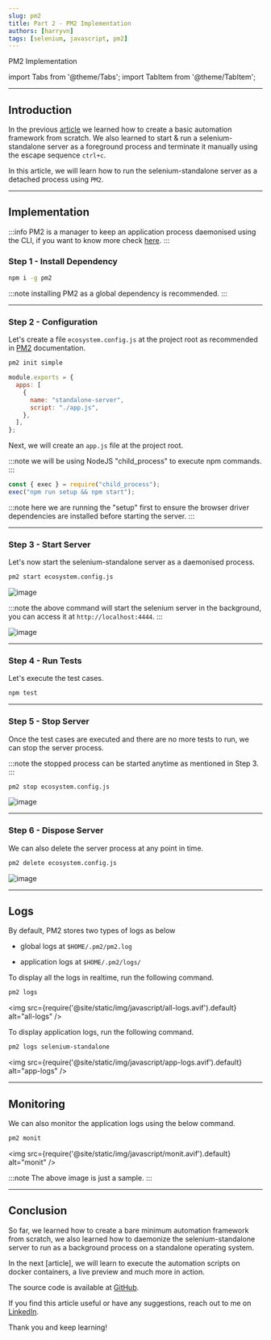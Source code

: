 ```yaml
---
slug: pm2
title: Part 2 - PM2 Implementation
authors: [harryvn]
tags: [selenium, javascript, pm2]
---
```


PM2 Implementation

import Tabs from '@theme/Tabs';
import TabItem from '@theme/TabItem';

<!-- truncate -->

---

## Introduction

In the previous [article](/blog/selenium-framework-javascript) we learned how to create a basic automation framework from scratch. We also learned to start & run a selenium-standalone server as a foreground process and terminate it manually using the escape sequence `ctrl+c`.

In this article, we will learn how to run the selenium-standalone server as a detached process using `PM2`.

---

## Implementation

:::info PM2 is a manager to keep an application process daemonised using the CLI, if you want to know more check [here](https://pm2.io/).
:::

### Step 1 - Install Dependency

```bash
npm i -g pm2
```

:::note installing PM2 as a global dependency is recommended.
:::

---

### Step 2 - Configuration

Let's create a file `ecosystem.config.js` at the project root as recommended in [PM2](https://pm2.keymetrics.io/docs/usage/application-declaration/) documentation.

```bash
pm2 init simple
```

```js
module.exports = {
  apps: [
    {
      name: "standalone-server",
      script: "./app.js",
    },
  ],
};
```

Next, we will create an `app.js` file at the project root.

:::note we will be using NodeJS "child_process" to execute npm commands.
:::

```js
const { exec } = require("child_process");
exec("npm run setup && npm start");
```

:::note here we are running the "setup" first to ensure the browser driver dependencies are installed before starting the server.
:::

---

### Step 3 - Start Server

Let's now start the selenium-standalone server as a daemonised process.

```bash
pm2 start ecosystem.config.js
```

![image](https://user-images.githubusercontent.com/4848094/194100702-7b07638b-f214-4f3b-b063-41b49b7b7dc2.png)

:::note the above command will start the selenium server in the background, you can access it at `http://localhost:4444`.
:::

![image](https://user-images.githubusercontent.com/4848094/194100940-1c9d9619-5f7c-4cd6-920a-5e4722a07e3b.png)

---

### Step 4 - Run Tests

Let's execute the test cases.

```bash
npm test
```

---

### Step 5 - Stop Server

Once the test cases are executed and there are no more tests to run, we can stop the server process.

:::note the stopped process can be started anytime as mentioned in Step 3.
:::

```bash
pm2 stop ecosystem.config.js
```

![image](https://user-images.githubusercontent.com/4848094/194101095-80773421-6e98-4910-b3d1-2b360406466f.png)

---

### Step 6 - Dispose Server

We can also delete the server process at any point in time.

```bash
pm2 delete ecosystem.config.js
```

![image](https://user-images.githubusercontent.com/4848094/194101205-d480d094-bc35-4059-85f7-a8f0a892e119.png)

---

## Logs

By default, PM2 stores two types of logs as below

- global logs at `$HOME/.pm2/pm2.log`

- application logs at `$HOME/.pm2/logs/`

To display all the logs in realtime, run the following command.

```bash
pm2 logs
```

<img src={require('@site/static/img/javascript/all-logs.avif').default} alt="all-logs" />

To display application logs, run the following command.

```bash
pm2 logs selenium-standalone
```

<img src={require('@site/static/img/javascript/app-logs.avif').default} alt="app-logs" />

---

## Monitoring

We can also monitor the application logs using the below command.

```bash
pm2 monit
```

<img src={require('@site/static/img/javascript/monit.avif').default} alt="monit" />

:::note The above image is just a sample.
:::

---

## Conclusion

So far, we learned how to create a bare minimum automation framework from scratch, we also learned how to daemonize the selenium-standalone server to run as a background process on a standalone operating system.

In the next [article], we will learn to execute the automation scripts on docker containers, a live preview and much more in action.

The source code is available at [GitHub](https://github.com/harryvn/automation-framework).

If you find this article useful or have any suggestions, reach out to me on [LinkedIn](https://www.linkedin.com/in/harryvn/).

Thank you and keep learning!
